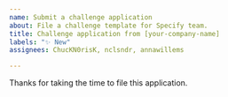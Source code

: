 ```yaml
---
name: Submit a challenge application
about: File a challenge template for Specify team.
title: Challenge application from [your-company-name]
labels: "✨ New"
assignees: ChucKN0risK, nclsndr, annawillems

---
```


Thanks for taking the time to file this application.
